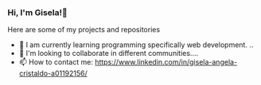 ### Hi, I'm Gisela!👋
Here are some of my projects and repositories 
- 🌱 I am currently learning programming specifically web development. ..
- 👯 I'm looking to collaborate in different communities....
- 📫 How to contact me: https://www.linkedin.com/in/gisela-angela-cristaldo-a01192156/





